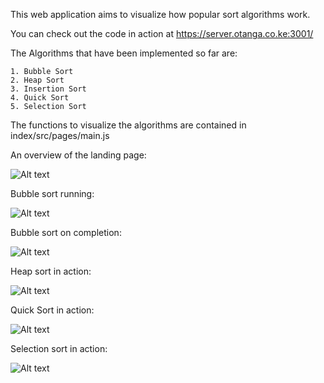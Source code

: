 This web application aims to visualize how popular sort algorithms work.

You can check out the code in action at https://server.otanga.co.ke:3001/

The Algorithms that have been implemented so far are:

	1. Bubble Sort
	2. Heap Sort
	3. Insertion Sort
	4. Quick Sort
	5. Selection Sort


The functions to visualize the algorithms are contained in index/src/pages/main.js


An overview of the landing page:

![Alt text](https://otanga.co.ke/project-screenshots/algoviz/algovizss1.png "Landing Page")

Bubble sort running:

![Alt text](https://otanga.co.ke/project-screenshots/algoviz/algovizss2.png "Bubble Sort Running")

Bubble sort on completion:

![Alt text](https://otanga.co.ke/project-screenshots/algoviz/algovizss3.png "Bubble Sort Done")

Heap sort in action:

![Alt text](https://otanga.co.ke/project-screenshots/algoviz/algovizss4.png "Heap Sort Running")

Quick Sort in action:

![Alt text](https://otanga.co.ke/project-screenshots/algoviz/algovizss5.png "Quick Sort Running")

Selection sort in action:

![Alt text](https://otanga.co.ke/project-screenshots/algoviz/algovizss6.png "Selection Sort Running")
